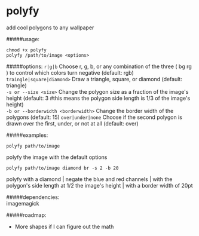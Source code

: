# polyfy
add cool polygons to any wallpaper

#####usage:
```
chmod +x polyfy  
polyfy /path/to/image <options>
```

#####options:
`r|g|b` Choose r, g, b, or any combination of the three ( bg rg ) to control which colors turn negative (default: rgb)  
`traingle|square|diamond>` Draw a triangle, square, or diamond (default: triangle)  
`-s or --size <size>` Change the polygon size as a fraction of the image's height (default: 3 #this means the polygon side length is 1/3 of the image's height)  
`-b or --borderwidth <borderwidth>` Change the border width of the polygons (default: 15)
`over|under|none` Choose if the second polygon is drawn over the first, under, or not at all (default: over)


#####examples:
```
polyfy path/to/image
```
polyfy the image with the default options
```
polyfy path/to/image diamond br -s 2 -b 20
```
polyfy with a diamond | negate the blue and red channels | with the polygon's side length at 1/2 the image's height | with a border width of 20pt


#####dependencies:  
imagemagick

#####roadmap:
* More shapes if I can figure out the math
